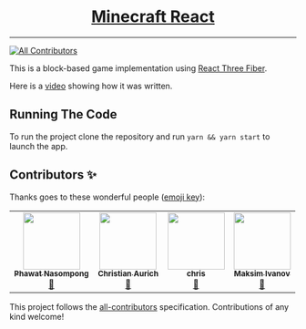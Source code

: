 <h1 align="center"><a href="https://www.youtube.com/watch?v=Lc2JvBXMesY">Minecraft React</a></h1>

---

<!-- ALL-CONTRIBUTORS-BADGE:START - Do not remove or modify this section -->
[![All Contributors](https://img.shields.io/badge/all_contributors-4-orange.svg?style=flat-square)](#contributors-)
<!-- ALL-CONTRIBUTORS-BADGE:END -->


This is a block-based game implementation using [React Three Fiber](https://github.com/pmndrs/react-three-fiber).

Here is a [video](https://www.youtube.com/watch?v=Lc2JvBXMesY) showing how it was written.

## Running The Code

To run the project clone the repository and run `yarn && yarn start` to launch the app.

## Contributors ✨

Thanks goes to these wonderful people ([emoji key](https://allcontributors.org/docs/en/emoji-key)):

<!-- ALL-CONTRIBUTORS-LIST:START - Do not remove or modify this section -->
<!-- prettier-ignore-start -->
<!-- markdownlint-disable -->
<table>
  <tr>
    <td align="center"><a href="https://github.com/mockingbird001"><img src="https://avatars.githubusercontent.com/u/41034406?v=4?s=100" width="100px;" alt=""/><br /><sub><b>Phawat Nasompong</b></sub></a><br /><a href="#maintenance-mockingbird001" title="Maintenance">🚧</a></td>
    <td align="center"><a href="https://www.linkedin.com/in/christian-aurich-zm/"><img src="https://avatars.githubusercontent.com/u/36874062?v=4?s=100" width="100px;" alt=""/><br /><sub><b>Christian Aurich</b></sub></a><br /><a href="#maintenance-christianaurichzm" title="Maintenance">🚧</a></td>
    <td align="center"><a href="http://www.parweb.fr/"><img src="https://avatars.githubusercontent.com/u/174339?v=4?s=100" width="100px;" alt=""/><br /><sub><b>chris</b></sub></a><br /><a href="#maintenance-parweb" title="Maintenance">🚧</a></td>
    <td align="center"><a href="http://maksimivanov.com"><img src="https://avatars.githubusercontent.com/u/450319?v=4?s=100" width="100px;" alt=""/><br /><sub><b>Maksim Ivanov</b></sub></a><br /><a href="#maintenance-satansdeer" title="Maintenance">🚧</a></td>
  </tr>
</table>

<!-- markdownlint-restore -->
<!-- prettier-ignore-end -->

<!-- ALL-CONTRIBUTORS-LIST:END -->

This project follows the [all-contributors](https://github.com/all-contributors/all-contributors) specification. Contributions of any kind welcome!
